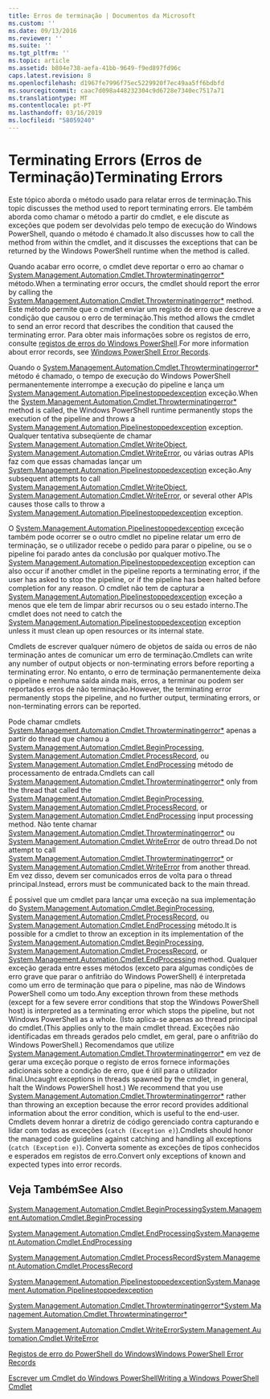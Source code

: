 ```yaml
---
title: Erros de terminação | Documentos da Microsoft
ms.custom: ''
ms.date: 09/13/2016
ms.reviewer: ''
ms.suite: ''
ms.tgt_pltfrm: ''
ms.topic: article
ms.assetid: b804e738-aefa-41bb-9649-f9ed897fd96c
caps.latest.revision: 8
ms.openlocfilehash: d1967fe7996f75ec5229920f7ec49aa5ff6bdbfd
ms.sourcegitcommit: caac7d098a448232304c9d6728e7340ec7517a71
ms.translationtype: MT
ms.contentlocale: pt-PT
ms.lasthandoff: 03/16/2019
ms.locfileid: "58059240"
---
```

# <a name="terminating-errors"></a><span data-ttu-id="a7ff6-102">Terminating Errors (Erros de Terminação)</span><span class="sxs-lookup"><span data-stu-id="a7ff6-102">Terminating Errors</span></span>

<span data-ttu-id="a7ff6-103">Este tópico aborda o método usado para relatar erros de terminação.</span><span class="sxs-lookup"><span data-stu-id="a7ff6-103">This topic discusses the method used to report terminating errors.</span></span> <span data-ttu-id="a7ff6-104">Ele também aborda como chamar o método a partir do cmdlet, e ele discute as exceções que podem ser devolvidas pelo tempo de execução do Windows PowerShell, quando o método é chamado.</span><span class="sxs-lookup"><span data-stu-id="a7ff6-104">It also discusses how to call the method from within the cmdlet, and it discusses the exceptions that can be returned by the Windows PowerShell runtime when the method is called.</span></span>

<span data-ttu-id="a7ff6-105">Quando acabar erro ocorre, o cmdlet deve reportar o erro ao chamar o [System.Management.Automation.Cmdlet.Throwterminatingerror\*](/dotnet/api/System.Management.Automation.Cmdlet.ThrowTerminatingError) método.</span><span class="sxs-lookup"><span data-stu-id="a7ff6-105">When a terminating error occurs, the cmdlet should report the error by calling the [System.Management.Automation.Cmdlet.Throwterminatingerror\*](/dotnet/api/System.Management.Automation.Cmdlet.ThrowTerminatingError) method.</span></span> <span data-ttu-id="a7ff6-106">Este método permite que o cmdlet enviar um registo de erro que descreve a condição que causou o erro de terminação.</span><span class="sxs-lookup"><span data-stu-id="a7ff6-106">This method allows the cmdlet to send an error record that describes the condition that caused the terminating error.</span></span> <span data-ttu-id="a7ff6-107">Para obter mais informações sobre os registos de erro, consulte [registos de erros do Windows PowerShell](./windows-powershell-error-records.md).</span><span class="sxs-lookup"><span data-stu-id="a7ff6-107">For more information about error records, see [Windows PowerShell Error Records](./windows-powershell-error-records.md).</span></span>

<span data-ttu-id="a7ff6-108">Quando o [System.Management.Automation.Cmdlet.Throwterminatingerror\*](/dotnet/api/System.Management.Automation.Cmdlet.ThrowTerminatingError) método é chamado, o tempo de execução do Windows PowerShell permanentemente interrompe a execução do pipeline e lança um [ System.Management.Automation.Pipelinestoppedexception](/dotnet/api/System.Management.Automation.PipelineStoppedException) exceção.</span><span class="sxs-lookup"><span data-stu-id="a7ff6-108">When the [System.Management.Automation.Cmdlet.Throwterminatingerror\*](/dotnet/api/System.Management.Automation.Cmdlet.ThrowTerminatingError) method is called, the  Windows PowerShell runtime permanently stops the execution of the pipeline and throws a [System.Management.Automation.Pipelinestoppedexception](/dotnet/api/System.Management.Automation.PipelineStoppedException) exception.</span></span> <span data-ttu-id="a7ff6-109">Qualquer tentativa subseqüente de chamar [System.Management.Automation.Cmdlet.WriteObject](/dotnet/api/System.Management.Automation.Cmdlet.WriteObject), [System.Management.Automation.Cmdlet.WriteError](/dotnet/api/System.Management.Automation.Cmdlet.WriteError), ou várias outras APIs faz com que essas chamadas lançar um [ System.Management.Automation.Pipelinestoppedexception](/dotnet/api/System.Management.Automation.PipelineStoppedException) exceção.</span><span class="sxs-lookup"><span data-stu-id="a7ff6-109">Any subsequent attempts to call [System.Management.Automation.Cmdlet.WriteObject](/dotnet/api/System.Management.Automation.Cmdlet.WriteObject), [System.Management.Automation.Cmdlet.WriteError](/dotnet/api/System.Management.Automation.Cmdlet.WriteError), or several other APIs causes those calls to throw a [System.Management.Automation.Pipelinestoppedexception](/dotnet/api/System.Management.Automation.PipelineStoppedException) exception.</span></span>

<span data-ttu-id="a7ff6-110">O [System.Management.Automation.Pipelinestoppedexception](/dotnet/api/System.Management.Automation.PipelineStoppedException) exceção também pode ocorrer se o outro cmdlet no pipeline relatar um erro de terminação, se o utilizador recebe o pedido para parar o pipeline, ou se o pipeline foi parado antes da conclusão por qualquer motivo.</span><span class="sxs-lookup"><span data-stu-id="a7ff6-110">The [System.Management.Automation.Pipelinestoppedexception](/dotnet/api/System.Management.Automation.PipelineStoppedException) exception can also occur if another cmdlet in the pipeline reports a terminating error, if the user has asked to stop the pipeline, or if the pipeline has been halted before completion for any reason.</span></span> <span data-ttu-id="a7ff6-111">O cmdlet não tem de capturar a [System.Management.Automation.Pipelinestoppedexception](/dotnet/api/System.Management.Automation.PipelineStoppedException) exceção a menos que ele tem de limpar abrir recursos ou o seu estado interno.</span><span class="sxs-lookup"><span data-stu-id="a7ff6-111">The cmdlet does not need to catch the [System.Management.Automation.Pipelinestoppedexception](/dotnet/api/System.Management.Automation.PipelineStoppedException) exception unless it must clean up open resources or its internal state.</span></span>

<span data-ttu-id="a7ff6-112">Cmdlets de escrever qualquer número de objetos de saída ou erros de não terminação antes de comunicar um erro de terminação.</span><span class="sxs-lookup"><span data-stu-id="a7ff6-112">Cmdlets can write any number of output objects or non-terminating errors before reporting a terminating error.</span></span> <span data-ttu-id="a7ff6-113">No entanto, o erro de terminação permanentemente deixa o pipeline e nenhuma saída ainda mais, erros, a terminar ou podem ser reportados erros de não terminação.</span><span class="sxs-lookup"><span data-stu-id="a7ff6-113">However, the terminating error permanently stops the pipeline, and no further output, terminating errors, or non-terminating errors can be reported.</span></span>

<span data-ttu-id="a7ff6-114">Pode chamar cmdlets [System.Management.Automation.Cmdlet.Throwterminatingerror\*](/dotnet/api/System.Management.Automation.Cmdlet.ThrowTerminatingError) apenas a partir do thread que chamou a [System.Management.Automation.Cmdlet.BeginProcessing](/dotnet/api/System.Management.Automation.Cmdlet.BeginProcessing), [ System.Management.Automation.Cmdlet.ProcessRecord](/dotnet/api/System.Management.Automation.Cmdlet.ProcessRecord), ou [System.Management.Automation.Cmdlet.EndProcessing](/dotnet/api/System.Management.Automation.Cmdlet.EndProcessing) método de processamento de entrada.</span><span class="sxs-lookup"><span data-stu-id="a7ff6-114">Cmdlets can call [System.Management.Automation.Cmdlet.Throwterminatingerror\*](/dotnet/api/System.Management.Automation.Cmdlet.ThrowTerminatingError) only from the thread that called the [System.Management.Automation.Cmdlet.BeginProcessing](/dotnet/api/System.Management.Automation.Cmdlet.BeginProcessing), [System.Management.Automation.Cmdlet.ProcessRecord](/dotnet/api/System.Management.Automation.Cmdlet.ProcessRecord), or [System.Management.Automation.Cmdlet.EndProcessing](/dotnet/api/System.Management.Automation.Cmdlet.EndProcessing) input processing method.</span></span> <span data-ttu-id="a7ff6-115">Não tente chamar [System.Management.Automation.Cmdlet.Throwterminatingerror\*](/dotnet/api/System.Management.Automation.Cmdlet.ThrowTerminatingError) ou [System.Management.Automation.Cmdlet.WriteError](/dotnet/api/System.Management.Automation.Cmdlet.WriteError) de outro thread.</span><span class="sxs-lookup"><span data-stu-id="a7ff6-115">Do not attempt to call [System.Management.Automation.Cmdlet.Throwterminatingerror\*](/dotnet/api/System.Management.Automation.Cmdlet.ThrowTerminatingError) or [System.Management.Automation.Cmdlet.WriteError](/dotnet/api/System.Management.Automation.Cmdlet.WriteError) from another thread.</span></span> <span data-ttu-id="a7ff6-116">Em vez disso, devem ser comunicados erros de volta para o thread principal.</span><span class="sxs-lookup"><span data-stu-id="a7ff6-116">Instead, errors must be communicated back to the main thread.</span></span>

<span data-ttu-id="a7ff6-117">É possível que um cmdlet para lançar uma exceção na sua implementação do [System.Management.Automation.Cmdlet.BeginProcessing](/dotnet/api/System.Management.Automation.Cmdlet.BeginProcessing), [System.Management.Automation.Cmdlet.ProcessRecord](/dotnet/api/System.Management.Automation.Cmdlet.ProcessRecord), ou [System.Management.Automation.Cmdlet.EndProcessing](/dotnet/api/System.Management.Automation.Cmdlet.EndProcessing) método.</span><span class="sxs-lookup"><span data-stu-id="a7ff6-117">It is possible for a cmdlet to throw an exception in its implementation of the [System.Management.Automation.Cmdlet.BeginProcessing](/dotnet/api/System.Management.Automation.Cmdlet.BeginProcessing), [System.Management.Automation.Cmdlet.ProcessRecord](/dotnet/api/System.Management.Automation.Cmdlet.ProcessRecord), or [System.Management.Automation.Cmdlet.EndProcessing](/dotnet/api/System.Management.Automation.Cmdlet.EndProcessing) method.</span></span> <span data-ttu-id="a7ff6-118">Qualquer exceção gerada entre esses métodos (exceto para algumas condições de erro grave que parar o anfitrião do Windows PowerShell) é interpretada como um erro de terminação que para o pipeline, mas não de Windows PowerShell como um todo.</span><span class="sxs-lookup"><span data-stu-id="a7ff6-118">Any exception thrown from these methods (except for a few severe error conditions that stop the Windows PowerShell host) is interpreted as a terminating error which stops the pipeline, but not Windows PowerShell as a whole.</span></span> <span data-ttu-id="a7ff6-119">(Isto aplica-se apenas ao thread principal do cmdlet.</span><span class="sxs-lookup"><span data-stu-id="a7ff6-119">(This applies only to the main cmdlet thread.</span></span> <span data-ttu-id="a7ff6-120">Exceções não identificadas em threads gerados pelo cmdlet, em geral, pare o anfitrião do Windows PowerShell.) Recomendamos que utilize [System.Management.Automation.Cmdlet.Throwterminatingerror\*](/dotnet/api/System.Management.Automation.Cmdlet.ThrowTerminatingError) em vez de gerar uma exceção porque o registo de erros fornece informações adicionais sobre a condição de erro, que é útil para o utilizador final.</span><span class="sxs-lookup"><span data-stu-id="a7ff6-120">Uncaught exceptions in threads spawned by the cmdlet, in general, halt the Windows PowerShell host.) We recommend that you use [System.Management.Automation.Cmdlet.Throwterminatingerror\*](/dotnet/api/System.Management.Automation.Cmdlet.ThrowTerminatingError) rather than throwing an exception because the error record provides additional information about the error condition, which is useful to the end-user.</span></span> <span data-ttu-id="a7ff6-121">Cmdlets devem honrar a diretriz de código gerenciado contra capturando e lidar com todas as exceções (`catch (Exception e)`).</span><span class="sxs-lookup"><span data-stu-id="a7ff6-121">Cmdlets should honor the managed code guideline against catching and handling all exceptions (`catch (Exception e)`).</span></span> <span data-ttu-id="a7ff6-122">Converta somente as exceções de tipos conhecidos e esperados em registos de erro.</span><span class="sxs-lookup"><span data-stu-id="a7ff6-122">Convert only exceptions of known and expected types into error records.</span></span>

## <a name="see-also"></a><span data-ttu-id="a7ff6-123">Veja Também</span><span class="sxs-lookup"><span data-stu-id="a7ff6-123">See Also</span></span>

[<span data-ttu-id="a7ff6-124">System.Management.Automation.Cmdlet.BeginProcessing</span><span class="sxs-lookup"><span data-stu-id="a7ff6-124">System.Management.Automation.Cmdlet.BeginProcessing</span></span>](/dotnet/api/System.Management.Automation.Cmdlet.BeginProcessing)

[<span data-ttu-id="a7ff6-125">System.Management.Automation.Cmdlet.EndProcessing</span><span class="sxs-lookup"><span data-stu-id="a7ff6-125">System.Management.Automation.Cmdlet.EndProcessing</span></span>](/dotnet/api/System.Management.Automation.Cmdlet.EndProcessing)

[<span data-ttu-id="a7ff6-126">System.Management.Automation.Cmdlet.ProcessRecord</span><span class="sxs-lookup"><span data-stu-id="a7ff6-126">System.Management.Automation.Cmdlet.ProcessRecord</span></span>](/dotnet/api/System.Management.Automation.Cmdlet.ProcessRecord)

[<span data-ttu-id="a7ff6-127">System.Management.Automation.Pipelinestoppedexception</span><span class="sxs-lookup"><span data-stu-id="a7ff6-127">System.Management.Automation.Pipelinestoppedexception</span></span>](/dotnet/api/System.Management.Automation.PipelineStoppedException)

[<span data-ttu-id="a7ff6-128">System.Management.Automation.Cmdlet.Throwterminatingerror\*</span><span class="sxs-lookup"><span data-stu-id="a7ff6-128">System.Management.Automation.Cmdlet.Throwterminatingerror\*</span></span>](/dotnet/api/System.Management.Automation.Cmdlet.ThrowTerminatingError)

[<span data-ttu-id="a7ff6-129">System.Management.Automation.Cmdlet.WriteError</span><span class="sxs-lookup"><span data-stu-id="a7ff6-129">System.Management.Automation.Cmdlet.WriteError</span></span>](/dotnet/api/System.Management.Automation.Cmdlet.WriteError)

[<span data-ttu-id="a7ff6-130">Registos de erro do PowerShell do Windows</span><span class="sxs-lookup"><span data-stu-id="a7ff6-130">Windows PowerShell Error Records</span></span>](./windows-powershell-error-records.md)

[<span data-ttu-id="a7ff6-131">Escrever um Cmdlet do Windows PowerShell</span><span class="sxs-lookup"><span data-stu-id="a7ff6-131">Writing a Windows PowerShell Cmdlet</span></span>](./writing-a-windows-powershell-cmdlet.md)

